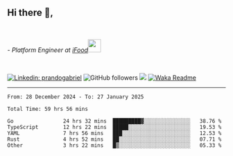 <h2>Hi there  👋,</h2> </br>

<p><em>- Platform Engineer at <a href="https://www.ifood.com.br/">iFood</a><img src="https://media.giphy.com/media/WUlplcMpOCEmTGBtBW/giphy.gif" width="30"> 
</em></p></br>


[![Linkedin: prandogabriel](https://img.shields.io/badge/-prandogabriel-blue?style=flat-square&logo=Linkedin&logoColor=white&link=https://www.linkedin.com/in/prandogabriel/)](https://www.linkedin.com/in/prandogabriel)
![GitHub followers](https://img.shields.io/github/followers/prandogabriel?label=Follow&style=social)
![](https://visitor-badge.glitch.me/badge?page_id=prandogabriel.prandogabriel)
[![Waka Readme](https://github.com/prandogabriel/prandogabriel/actions/workflows/update-stats.yml.yml/badge.svg)](https://github.com/prandogabriel/prandogabriel/actions/workflows/update-stats.yml.yml)

---

<!--START_SECTION:waka-->

```golang
From: 28 December 2024 - To: 27 January 2025

Total Time: 59 hrs 56 mins

Go                24 hrs 32 mins  █████████▓░░░░░░░░░░░░░░░   38.76 %
TypeScript        12 hrs 22 mins  █████░░░░░░░░░░░░░░░░░░░░   19.53 %
YAML              7 hrs 56 mins   ███░░░░░░░░░░░░░░░░░░░░░░   12.53 %
Rust              4 hrs 52 mins   ██░░░░░░░░░░░░░░░░░░░░░░░   07.71 %
Other             3 hrs 22 mins   █▒░░░░░░░░░░░░░░░░░░░░░░░   05.33 %
```

<!--END_SECTION:waka-->
